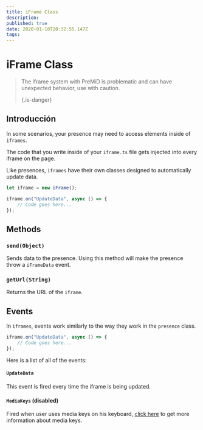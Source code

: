 ```yaml
---
title: iFrame Class
description:
published: true
date: 2020-01-18T20:32:55.147Z
tags:
---
```


# iFrame Class
> The iframe system with PreMiD is problematic and can have unexpected behavior, use with caution. 
> 
> {.is-danger}

## Introducción

In some scenarios, your presence may need to access elements inside of `iframes`.

The code that you write inside of your `iframe.ts` file gets injected into every iframe on the page.

Like presences, `iframes` have their own classes designed to automatically update data.

```typescript
let iframe = new iFrame();

iframe.on("UpdateData", async () => {
    // Code goes here...
});
```

## Methods

### `send(Object)`
Sends data to the presence. Using this method will make the presence throw a `iFrameData` event.

### `getUrl(String)`
Returns the URL of the `iframe`.

## Events
In `iframes`, events work similarly to the way they work in the `presence` class.

```typescript
iframe.on("UpdateData", async () => {
    // Code goes here...
});
```

Here is a list of all of the events:

#### `UpdateData`

This event is fired every time the iframe is being updated.

#### `MediaKeys` (disabled)

Fired when user uses media keys on his keyboard, [click here](/dev/presence/class#mediakeys) to get more information about media keys.